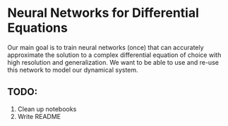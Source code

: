 # Neural Networks for Differential Equations

Our main goal is to train neural networks (once) that can accurately approximate the solution to a complex
differential equation of choice with high resolution and generalization. We want to be able to use and re-use
this network to model our dynamical system.

## TODO:
1. Clean up notebooks
2. Write README
